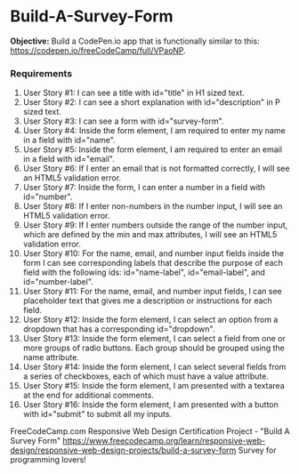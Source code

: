# Build-A-Survey-Form

**Objective:** Build a CodePen.io app that is functionally similar to this: https://codepen.io/freeCodeCamp/full/VPaoNP.

### Requirements

1. User Story #1: I can see a title with id="title" in H1 sized text.
2. User Story #2: I can see a short explanation with id="description" in P sized text.
3. User Story #3: I can see a form with id="survey-form".
4. User Story #4: Inside the form element, I am required to enter my name in a field with id="name".
5. User Story #5: Inside the form element, I am required to enter an email in a field with id="email".
6. User Story #6: If I enter an email that is not formatted correctly, I will see an HTML5 validation error.
7. User Story #7: Inside the form, I can enter a number in a field with id="number".
8. User Story #8: If I enter non-numbers in the number input, I will see an HTML5 validation error.
9. User Story #9: If I enter numbers outside the range of the number input, which are defined by the min and max attributes, I will see an HTML5 validation error.
10. User Story #10: For the name, email, and number input fields inside the form I can see corresponding labels that describe the purpose of each field with the following ids: id="name-label", id="email-label", and id="number-label".
11. User Story #11: For the name, email, and number input fields, I can see placeholder text that gives me a description or instructions for each field.
12. User Story #12: Inside the form element, I can select an option from a dropdown that has a corresponding id="dropdown".
13. User Story #13: Inside the form element, I can select a field from one or more groups of radio buttons. Each group should be grouped using the name attribute.
14. User Story #14: Inside the form element, I can select several fields from a series of checkboxes, each of which must have a value attribute.
15. User Story #15: Inside the form element, I am presented with a textarea at the end for additional comments.
16. User Story #16: Inside the form element, I am presented with a button with id="submit" to submit all my inputs.

FreeCodeCamp.com Responsive Web Design Certification Project - "Build A Survey Form"
<https://www.freecodecamp.org/learn/responsive-web-design/responsive-web-design-projects/build-a-survey-form>
Survey for programming lovers!
